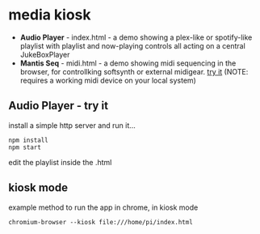 # media kiosk

 - **Audio Player** - index.html - a demo showing a plex-like or spotify-like playlist with playlist and now-playing controls all acting on a central JukeBoxPlayer
 - **Mantis Seq** - midi.html - a demo showing midi sequencing in the browser, for controllking softsynth or external midigear.   [try it](https://htmlpreview.github.io/?https://raw.githubusercontent.com/subatomicglue/kiosk/master/examples/midi.html) (NOTE: requires a working midi device on your local system)

## Audio Player - try it
install a simple http server and run it...
```
npm install
npm start
```

edit the playlist inside the .html

## kiosk mode
example method to run the app in chrome, in kiosk mode
```
chromium-browser --kiosk file:///home/pi/index.html
```


